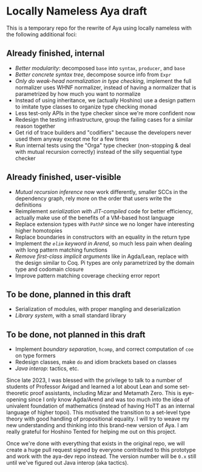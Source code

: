 # Locally Nameless Aya draft

This is a temporary repo for the rewrite of Aya using locally nameless with the following additional foci:

## Already finished, internal
* _Better modularity_: decomposed `base` into `syntax`, `producer`, and `base`
* _Better concrete syntax tree_, decompose source info from `Expr`
* _Only do weak-head normalization in type checking_, implement the full normalizer uses WHNF normalizer, instead of having a normalizer that is parametrized by how much you want to normalize
* Instead of using inheritance, we (actually Hoshino) use a design pattern to imitate type classes to organize type checking monad
* Less test-only APIs in the type checker since we're more confident now
* Redesign the testing infrastructure, group the failing cases for a similar reason together
* Get rid of trace builders and "codifiers" because the developers never used them anyway except me for a few times
* Run internal tests using the "Orga" type checker (non-stopping & deal with mutual recursion correctly) instead of the silly sequential type checker

## Already finished, user-visible
* _Mutual recursion inference_ now work differently, smaller SCCs in the dependency graph, rely more on the order that users write the definitions
* Reimplement _serialization with JIT-compiled_ code for better efficiency, actually make use of the benefits of a VM-based host language
* Replace extension types with `PathP` since we no longer have interesting higher homotopies
* Replace boundaries in constructors with an equality in the return type
* Implement _the `elim` keyword in Arend_, so much less pain when dealing with long pattern matching functions
* _Remove first-class implicit arguments_ like in Agda/Lean, replace with the design similar to Coq. Pi types are only parametrized by the domain type and codomain closure
* Improve pattern matching coverage checking error report

## To be done, planned in this draft
* Serialization of modules, with proper mangling and deserialization
* _Library system_, with a small standard library

## To be done, not planned in this draft
* Implement _boundary separation_, `hcomp`, and correct computation of `coe` on type formers
* Redesign classes, make `do` and idiom brackets based on classes
* _Java interop_: tactics, etc.

Since late 2023, I was blessed with the privilege to talk to a number of students of Professor Avigad and learned a lot about Lean and some set-theoretic proof assistants, including Mizar and Metamath Zero. This is eye-opening since I only know Agda/Arend and was too much into the idea of univalent foundation of mathematics (instead of having HoTT as an internal language of higher topoi). This motivated the transition to a set-level type theory with good handling of propositional equality. I will try to weave my new understanding and thinking into this brand-new version of Aya. I am really grateful for Hoshino Tented for helping me out on this project.

Once we're done with everything that exists in the original repo, we will create a huge pull request signed by everyone contributed to this prototype and work with the aya-dev repo instead. The version number will be `0.x` still until we've figured out Java interop (aka tactics).
